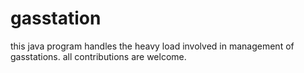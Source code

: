 # gasstation
this java program handles the heavy load involved in management of gasstations.
all contributions are welcome.


